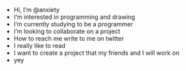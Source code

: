 -  Hi, I’m @anxiety
-  I’m interested in programming and drawing
-  I’m currently studying to be a programmer
-  I’m looking to collaborate on a project
-  How to reach me write to me on twitter
-  I really like to read
-  I want to create a project that my friends and I will work on
- yey
